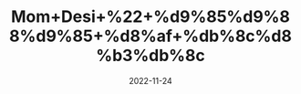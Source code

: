 ---
title: 'Mom+Desi+%22+%d9%85%d9%88%d9%85+%d8%af+%db%8c%d8%b3%db%8c'
date: '2022-11-24' 
metatag: '' 
inventory: '0' 
draft: false 
# meta description 
shortDescripton: 'Bee%27s+wax%22+It+may+help+reduce+your+risk+of+diabetes%2c+dementia%2c+heart+disease%2c+and+even+certain+types+of+cancer+'
description: 'Skin+Care+%d8%b3%da%a9%d9%86+%da%a9%d8%a6%db%8c%d8%b1'
longdescription: ''
tags: ''
brand: ''
subCategory: ''
unit: '50 gm-Pk'
sellCount: '0'
featured: False
# product Price
price: '50.0'
# Product Short Description
shortDescription: 'Bee%27s+wax%22+It+may+help+reduce+your+risk+of+diabetes%2c+dementia%2c+heart+disease%2c+and+even+certain+types+of+cancer+'
productID: '7FAE13FC-6F3B-ED11-996A-005056B3A416'
type: 'products'
category: 'Skin+Care+%d8%b3%da%a9%d9%86+%da%a9%d8%a6%db%8c%d8%b1' 
thumnailproduct: 'https://eraconnect.blob.core.windows.net/product-images/aminsaddiquidawakhana/f70d280e-2cca-4e7c-927c-7ac26e780a04.webp' 
images:
  - image: 'https://eraconnect.blob.core.windows.net/product-images/aminsaddiquidawakhana/f70d280e-2cca-4e7c-927c-7ac26e780a04.webp'  
Variants:
---